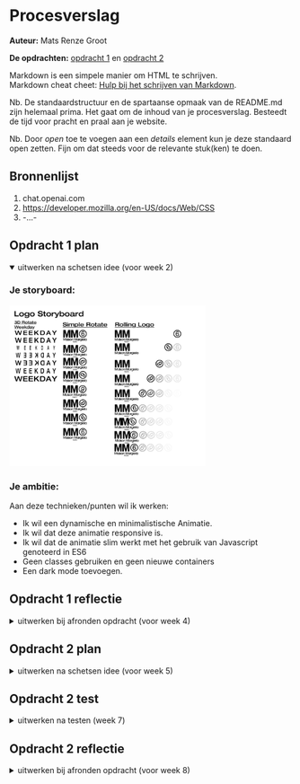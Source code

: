 # Procesverslag
**Auteur:** Mats Renze Groot

**De opdrachten:** [opdracht 1](opdracht1/index.html) en [opdracht 2](opdracht2/index.html)


Markdown is een simpele manier om HTML te schrijven.  
Markdown cheat cheet: [Hulp bij het schrijven van Markdown](https://github.com/adam-p/markdown-here/wiki/Markdown-Cheatsheet).

Nb. De standaardstructuur en de spartaanse opmaak van de README.md zijn helemaal prima. Het gaat om de inhoud van je procesverslag. Besteedt de tijd voor pracht en praal aan je website.

Nb. Door *open* toe te voegen aan een *details* element kun je deze standaard open zetten. Fijn om dat steeds voor de relevante stuk(ken) te doen.



## Bronnenlijst
  1. chat.openai.com
  2. https://developer.mozilla.org/en-US/docs/Web/CSS
  3. -...-



## Opdracht 1 plan

<details open>
  <summary>uitwerken na schetsen idee (voor week 2)</summary>


  ### Je storyboard:
  <img src="readme-images/Logo Storyboard.png" width="350px" alt="storyboard voor opdracht 1">


  ### Je ambitie: 
  Aan deze technieken/punten wil ik werken:
  - Ik wil een dynamische en minimalistische Animatie.
  - Ik wil dat deze animatie responsive is.
  - Ik wil dat de animatie slim werkt met het gebruik van Javascript genoteerd in ES6
  - Geen classes gebruiken en geen nieuwe containers
  - Een dark mode toevoegen.
 
</details>



## Opdracht 1 reflectie

<details>
  <summary>uitwerken bij afronden opdracht (voor week 4)</summary>


  ### Je uitkomst - karakteristiek screenshot(s):
  <div style="display:flex; justify-content:space-between; box-shadow: 2px 2px 4px #ffffff;">
  <img src="readme-images/SS-FvD-LightMode.png" width="375px" alt="uitomst opdracht 1">
 <img src="readme-images/SS-Fvd-DarkMode.png" width="375px" alt="uitomst opdracht 1">
  </div>
  
  ### Dit ging goed/Heb ik geleerd: 
  Korte omschrijving met plaatje(s)
  
  Op de regel met Maison Margiela zit een scroll animatie. De grenzen van deze animatie worden bepaald door een overflow. Ik had deze overflow eerst op de parent container staan, de h1, maar dit had helaas ook invloed op de animatie van het cijfertje. Die verdween namelijk, omdat deze buiten de breedte en in een latere iteratie de hoogte van de container bewoog tijdens zijn animatie. Ik heb dit gelukkig kunnen oplossen door middel van Javascript. Ik heb namelijk gebruik gemaakt van een combinatie van de Animationend eventlistener, een SetTimeout en een beetje DOM manipulatie om ervoor te zorgen dat de scroll animatie en de overflow die daar bij hoort pas afspelen nadat de animatie van het cijfertje eindigt.
  <br>

  <img src="readme-images/SS-FvD-JS.png" width="375px" alt="Javascript Screenshot">


  ### Dit was lastig/Is niet gelukt:
  <br>
  Het gebruik van keyframes was eerst nog erg onintuitief voor mij, omdat je werkt met een een begin en eindresultaat gekoppeld aan bepaalde waarde in procenten. Alles tussen deze specifieke punten wordt automatisch geanimeerd, waardoor het voor mij soms nog wat verwarrend was. Ook was het gebruiken van meerdere transforms soms moeilijk omdat deze dan verkeerd genoteerd had in mijn CSS. Gelukkig heb ik dit later onder de knie gekregen.\
  
  
  
  </details>
 

## Opdracht 2 plan

<details>
  <summary>uitwerken na schetsen idee (voor week 5)</summary>


  ### Je ontwerp:
  <img src="readme-images/Revolve _ Iphone _ Menu Open.png" width="190px" alt="ontwerp opdracht 2">

  <img src="readme-images/Revolve _ Iphone _ Menu Closed.png" width="190px" alt="ontwerp opdracht 2">
  
<img src="readme-images/Revolve _ Laptop _ Menu-1.png" width="420px" alt="ontwerp opdracht 2">

  ### Je ambitie: 
  Aan deze technieken/punten wil ik werken:
  - Ik wil Meerder files kunnen opslaan en oproepen gebaseerd op user input.
  - Ik wil dat ik animaties af kan laten spelen als feedback.
  - Ik wil dat Kan kiezen welke nummer hij af wilt spelen.
  - meerdere vormen van interactie.
  - ...
</details>



## Opdracht 2 test

<details>
  <summary>uitwerken na testen (week 7)</summary>

  Neem minimaal 5 bevindingen op:



  ### Bevinding 1:
  Omschrijving van wat er nog niet orde was (tekst en afbeeding(en)).

Respoonsivess op grotere Iphones (12 pro max >) laat de laptop layout zien ook als het scherm rechtop staat.

  #### oplossing:
  Beschrijving hoe je het hebt hebt opgelost of als het niet gelukt is hoe je het zou oplossen (tekst en afbeeding(en)).

Ik heb het minimum brak point verhoogd van 400 naar 450. 

  ### Bevinding 2:
  Omschrijving van wat er nog niet orde was (tekst en afbeeding(en)).

  Voice commands zorgde voor veel crashes en performance issues op IOS devices. 

  #### oplossing:
  Beschrijving hoe je het hebt hebt opgelost of als het niet gelukt is hoe je het zou oplossen (tekst en afbeeding(en)).

  Ik heb de functie van de Voice Control functionaliteit nu in een keydown functie gezet. Deze functionaliteit is nu dus alleen beschikbaar op desktop 
  devices. De gebruiker moet nu op de enter knop drukken om Voice control (tijdelijk) aan te zetten. Ik heb er ook voor gekozen om het tijdelijke aspect te
  behouden om de VoiceRecognition anders te veel perfomance vraagt.


  ### Bevinding 3:

Het werkent maken van de skip forward and skip backward buttons.

  #### oplossing:
  
</details>



## Opdracht 2 reflectie

<details>
  <summary>uitwerken bij afronden opdracht (voor week 8)</summary>

  ### Je uitkomst - karakteristiek screenshot(s):
  <img src="readme-images/dummy-plaatje.svg" width="375px" alt="uitkomst opdracht 2">


  ### Dit ging goed/Heb ik geleerd: 
  Korte omschrijving met plaatje(s)

  <img src="readme-images/dummy-plaatje.svg" width="375px" alt="top">


  ### Dit was lastig/Is niet gelukt:
  Korte omschrijving met plaatje(s)

  <img src="readme-images/dummy-plaatje.svg" width="375px" alt="bummer">
</details>
